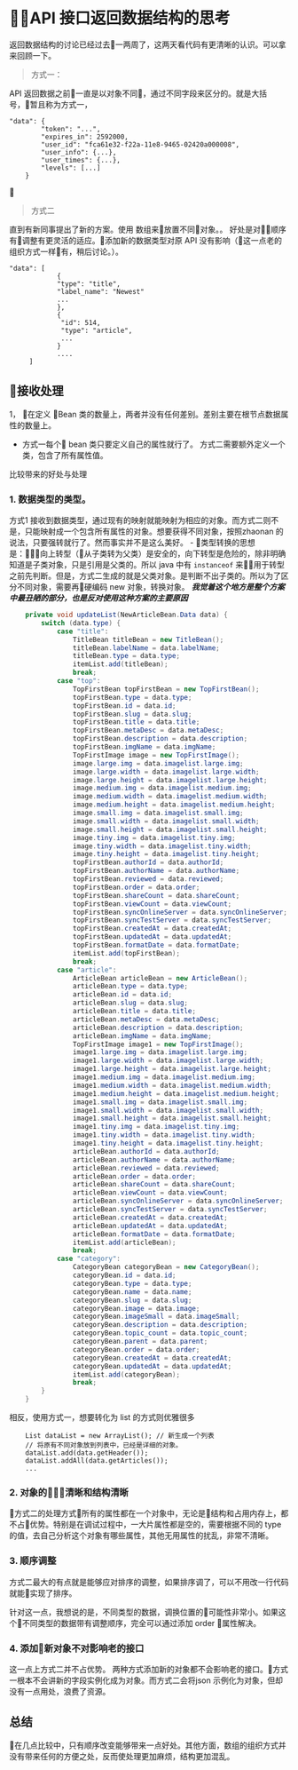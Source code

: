# API 接口返回数据结构的思考

返回数据结构的讨论已经过去一两周了，这两天看代码有更清晰的认识。可以拿来回顾一下。

> 方式一：

API 返回数据之前一直是以对象不同，通过不同字段来区分的。就是大括号，暂且称为方式一，
```
"data": {
        "token": "...",
        "expires_in": 2592000,
        "user_id": "fca61e32-f22a-11e8-9465-02420a000008",
        "user_info": {...},
        "user_times": {...},
        "levels": [...]
    }
```

> 方式二

直到有新同事提出了新的方案。使用 数组来放置不同对象。。
好处是对顺序有调整有更灵活的适应。添加新的数据类型对原 API 没有影响（这一点老的组织方式一样有，稍后讨论。）。
```
"data": [
            {
            "type": "title",
            "label_name": "Newest"
            ...
            },
            {
             "id": 514,
             "type": "article",
             ...
            }
            ....
     ]

```

## 接收处理

1， 在定义 Bean 类的数量上，两者并没有任何差别。差别主要在根节点数据属性的数量上。
- 方式一每个 bean 类只要定义自己的属性就行了。
  方式二需要额外定义一个类，包含了所有属性值。

比较带来的好处与处理

### 1. 数据类型的类型。

方式1 接收到数据类型，通过现有的映射就能映射为相应的对象。而方式二则不是，只能映射成一个包含所有属性的对象。想要获得不同对象，按照zhaonan 的说法，只要强转就行了。然而事实并不是这么美好。
    - 类型转换的思想是：向上转型（从子类转为父类）是安全的，向下转型是危险的，除非明确知道是子类对象，只是引用是父类的。所以 java 中有 `instanceof` 来用于转型之前先判断。但是，方式二生成的就是父类对象。是判断不出子类的。所以为了区分不同对象，需要再硬编码 new 对象，转换对象。 ***我觉着这个地方是整个方案中最丑陋的部分，也是反对使用这种方案的主要原因***
``` java
    private void updateList(NewArticleBean.Data data) {
        switch (data.type) {
            case "title":
                TitleBean titleBean = new TitleBean();
                titleBean.labelName = data.labelName;
                titleBean.type = data.type;
                itemList.add(titleBean);
                break;
            case "top":
                TopFirstBean topFirstBean = new TopFirstBean();
                topFirstBean.type = data.type;
                topFirstBean.id = data.id;
                topFirstBean.slug = data.slug;
                topFirstBean.title = data.title;
                topFirstBean.metaDesc = data.metaDesc;
                topFirstBean.description = data.description;
                topFirstBean.imgName = data.imgName;
                TopFirstImage image = new TopFirstImage();
                image.large.img = data.imagelist.large.img;
                image.large.width = data.imagelist.large.width;
                image.large.height = data.imagelist.large.height;
                image.medium.img = data.imagelist.medium.img;
                image.medium.width = data.imagelist.medium.width;
                image.medium.height = data.imagelist.medium.height;
                image.small.img = data.imagelist.small.img;
                image.small.width = data.imagelist.small.width;
                image.small.height = data.imagelist.small.height;
                image.tiny.img = data.imagelist.tiny.img;
                image.tiny.width = data.imagelist.tiny.width;
                image.tiny.height = data.imagelist.tiny.height;
                topFirstBean.authorId = data.authorId;
                topFirstBean.authorName = data.authorName;
                topFirstBean.reviewed = data.reviewed;
                topFirstBean.order = data.order;
                topFirstBean.shareCount = data.shareCount;
                topFirstBean.viewCount = data.viewCount;
                topFirstBean.syncOnlineServer = data.syncOnlineServer;
                topFirstBean.syncTestServer = data.syncTestServer;
                topFirstBean.createdAt = data.createdAt;
                topFirstBean.updatedAt = data.updatedAt;
                topFirstBean.formatDate = data.formatDate;
                itemList.add(topFirstBean);
                break;
            case "article":
                ArticleBean articleBean = new ArticleBean();
                articleBean.type = data.type;
                articleBean.id = data.id;
                articleBean.slug = data.slug;
                articleBean.title = data.title;
                articleBean.metaDesc = data.metaDesc;
                articleBean.description = data.description;
                articleBean.imgName = data.imgName;
                TopFirstImage image1 = new TopFirstImage();
                image1.large.img = data.imagelist.large.img;
                image1.large.width = data.imagelist.large.width;
                image1.large.height = data.imagelist.large.height;
                image1.medium.img = data.imagelist.medium.img;
                image1.medium.width = data.imagelist.medium.width;
                image1.medium.height = data.imagelist.medium.height;
                image1.small.img = data.imagelist.small.img;
                image1.small.width = data.imagelist.small.width;
                image1.small.height = data.imagelist.small.height;
                image1.tiny.img = data.imagelist.tiny.img;
                image1.tiny.width = data.imagelist.tiny.width;
                image1.tiny.height = data.imagelist.tiny.height;
                articleBean.authorId = data.authorId;
                articleBean.authorName = data.authorName;
                articleBean.reviewed = data.reviewed;
                articleBean.order = data.order;
                articleBean.shareCount = data.shareCount;
                articleBean.viewCount = data.viewCount;
                articleBean.syncOnlineServer = data.syncOnlineServer;
                articleBean.syncTestServer = data.syncTestServer;
                articleBean.createdAt = data.createdAt;
                articleBean.updatedAt = data.updatedAt;
                articleBean.formatDate = data.formatDate;
                itemList.add(articleBean);
                break;
            case "category":
                CategoryBean categoryBean = new CategoryBean();
                categoryBean.id = data.id;
                categoryBean.type = data.type;
                categoryBean.name = data.name;
                categoryBean.slug = data.slug;
                categoryBean.image = data.image;
                categoryBean.imageSmall = data.imageSmall;
                categoryBean.description = data.description;
                categoryBean.topic_count = data.topic_count;
                categoryBean.parent = data.parent;
                categoryBean.order = data.order;
                categoryBean.createdAt = data.createdAt;
                categoryBean.updatedAt = data.updatedAt;
                itemList.add(categoryBean);
                break;
        }
    }
```
相反，使用方式一，想要转化为 list 的方式则优雅很多
```
    List dataList = new ArrayList(); // 新生成一个列表
    // 将原有不同对象放到列表中，已经是详细的对象。
    dataList.add(data.getHeader());
    dataList.addAll(data.getArticles());
    ...
```
### 2. 对象的清晰和结构清晰

方式二的处理方式所有的属性都在一个对象中，无论是结构和占用内存上，都不占优势。特别是在调试过程中，一大片属性都是空的，需要根据不同的 type 的值，去自己分析这个对象有哪些属性，其他无用属性的扰乱，非常不清晰。

### 3. 顺序调整

方式二最大的有点就是能够应对排序的调整，如果排序调了，可以不用改一行代码就能实现了排序。

针对这一点，我想说的是，不同类型的数据，调换位置的可能性非常小。如果这个不同类型的数据带有调整顺序，完全可以通过添加 order 属性解决。

### 4. 添加新对象不对影响老的接口

这一点上方式二并不占优势。 两种方式添加新的对象都不会影响老的接口。方式一根本不会讲新的字段实例化成为对象。而方式二会将json 示例化为对象，但却没有一点用处，浪费了资源。

## 总结

在几点比较中，只有顺序改变能够带来一点好处。其他方面，数组的组织方式并没有带来任何的方便之处，反而使处理更加麻烦，结构更加混乱。
